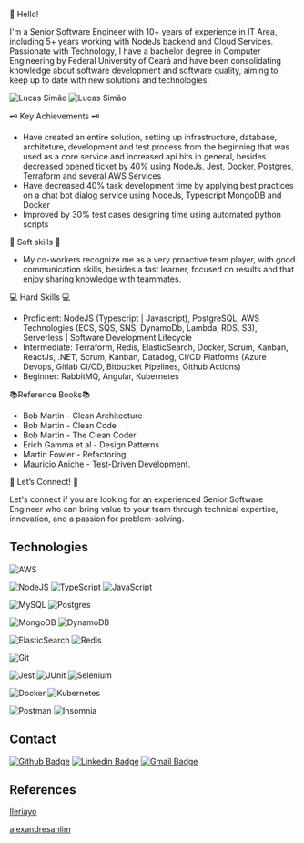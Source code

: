 👋 Hello! 

I'm a Senior Software Engineer with 10+ years of experience in IT Area, including 5+ years working with NodeJs backend and Cloud Services.
Passionate with Technology, I have a bachelor degree in Computer Engineering by Federal University of Ceará and have been consolidating knowledge about software development and software quality, aiming to keep up to date with new solutions and technologies.

![Lucas Simão](https://github-readme-stats.vercel.app/api/top-langs/?username=lucsimao&layout=donut&langs_count=16&theme=dracula)
![Lucas Simão](https://github-readme-stats.vercel.app/api?username=lucsimao&show=reviews,discussions_started,discussions_answered,prs_merged,prs_merged_percentage&theme=dracula)


🗝 Key Achievements 🗝
- Have created an entire solution, setting up infrastructure, database, architeture, development and test process from the beginning that was used as a core service and increased api hits in general, besides decreased opened ticket by 40% using NodeJs, Jest, Docker, Postgres, Terraform and several AWS Services
- Have decreased 40% task development time by applying best practices on a chat bot dialog service using NodeJs, Typescript MongoDB and Docker
- Improved by 30% test cases designing time using automated python scripts 

🧠 Soft skills 🧠

- My co-workers recognize me as a very proactive team player, with good communication skills, besides a fast learner, focused on results and that enjoy sharing knowledge with teammates.

💻 Hard Skills 💻
- Proficient: NodeJS (Typescript | Javascript), PostgreSQL, AWS Technologies (ECS, SQS, SNS, DynamoDb, Lambda, RDS, S3), Serverless | Software Development Lifecycle
- Intermediate: Terraform, Redis, ElasticSearch, Docker, Scrum, Kanban, ReactJs, .NET, Scrum, Kanban, Datadog, CI/CD Platforms (Azure Devops, Gitlab CI/CD, Bitbucket Pipelines, Github Actions)
- Beginner: RabbitMQ, Angular, Kubernetes

📚Reference Books📚
- Bob Martin - Clean Architecture
- Bob Martin - Clean Code
- Bob Martin - The Clean Coder
- Erich Gamma et al - Design Patterns
- Martin Fowler - Refactoring
- Mauricio Aniche - Test-Driven Development.

🌟 Let’s Connect! 🌟

Let's connect if you are looking for an experienced Senior Software Engineer who can bring value to your team through technical expertise, innovation, and a passion for problem-solving.

## Technologies
![AWS](https://img.shields.io/badge/AWS-%23FF9900.svg?style=for-the-badge&logo=amazon-aws&logoColor=white)


![NodeJS](https://img.shields.io/badge/node.js-%2343853D.svg?style=for-the-badge&logo=node.js&logoColor=white)
![TypeScript](https://img.shields.io/badge/typescript-%23007ACC.svg?style=for-the-badge&logo=typescript&logoColor=white)
![JavaScript](https://img.shields.io/badge/JavaScript-F7DF1E?style=for-the-badge&logo=javascript&logoColor=black)

![MySQL](https://img.shields.io/badge/mysql-%2300f.svg?style=for-the-badge&logo=mysql&logoColor=white)
![Postgres](https://img.shields.io/badge/postgres-%23316192.svg?style=for-the-badge&logo=postgresql&logoColor=white)

![MongoDB](https://img.shields.io/badge/MongoDB-%234ea94b.svg?style=for-the-badge&logo=mongodb&logoColor=white)
![DynamoDB](https://img.shields.io/badge/Amazon%20DynamoDB-4053D6?style=for-the-badge&logo=Amazon%20DynamoDB&logoColor=white)

![ElasticSearch](https://img.shields.io/badge/-ElasticSearch-005571?style=for-the-badge&logo=elasticsearch)
![Redis](https://img.shields.io/badge/redis-%23DD0031.svg?style=for-the-badge&logo=redis&logoColor=white)

![Git](https://img.shields.io/badge/git-%23F05033.svg?style=for-the-badge&logo=git&logoColor=white)

![Jest](https://img.shields.io/badge/-jest-%23C21325?style=for-the-badge&logo=jest&logoColor=white)
![JUnit](https://img.shields.io/badge/-Junit-%EE000000?style=for-the-badge&logo=junit&logoColor=white)
![Selenium](https://img.shields.io/badge/Selenium-414141?style=for-the-badge&logo=selenium&logoColor=white)

![Docker](https://img.shields.io/badge/docker-%230db7ed.svg?style=for-the-badge&logo=docker&logoColor=white)
![Kubernetes](https://img.shields.io/badge/kubernetes-%23326ce5.svg?style=for-the-badge&logo=kubernetes&logoColor=white)

![Postman](https://img.shields.io/badge/Postman-FF6C37?style=for-the-badge&logo=postman&logoColor=red)
![Insomnia](https://img.shields.io/badge/Insomnia-5849be?style=for-the-badge&logo=Insomnia&logoColor=white)

## Contact
[![Github Badge](https://img.shields.io/badge/GitHub-100000?style=for-the-badge&logo=github&logoColor=white)](https://github.com/lucsimao)
[![Linkedin Badge](https://img.shields.io/badge/LinkedIn-0077B5?style=for-the-badge&logo=linkedin&logoColor=white)](https://www.linkedin.com/in/lucsimao/)
[![Gmail Badge](https://img.shields.io/badge/Gmail-D14836?style=for-the-badge&logo=gmail&logoColor=white)
](mailto:lucasimao64@gmail.com)

## References
[Ileriayo](https://github.com/Ileriayo/markdown-badges)

[alexandresanlim](https://github.com/alexandresanlim/Badges4-README.md-Profile)

<!--
**lucsimao/lucsimao** is a ✨ _special_ ✨ repository because its `README.md` (this file) appears on your GitHub profile.

Here are some ideas to get you started:

- 🔭 I’m currently working on ...
- 🌱 I’m currently learning ...
- 👯 I’m looking to collaborate on ...
- 🤔 I’m looking for help with ...
- 💬 Ask me about ...
- 📫 How to reach me: ...
- 😄 Pronouns: ...
- ⚡ Fun fact: ...
-->
